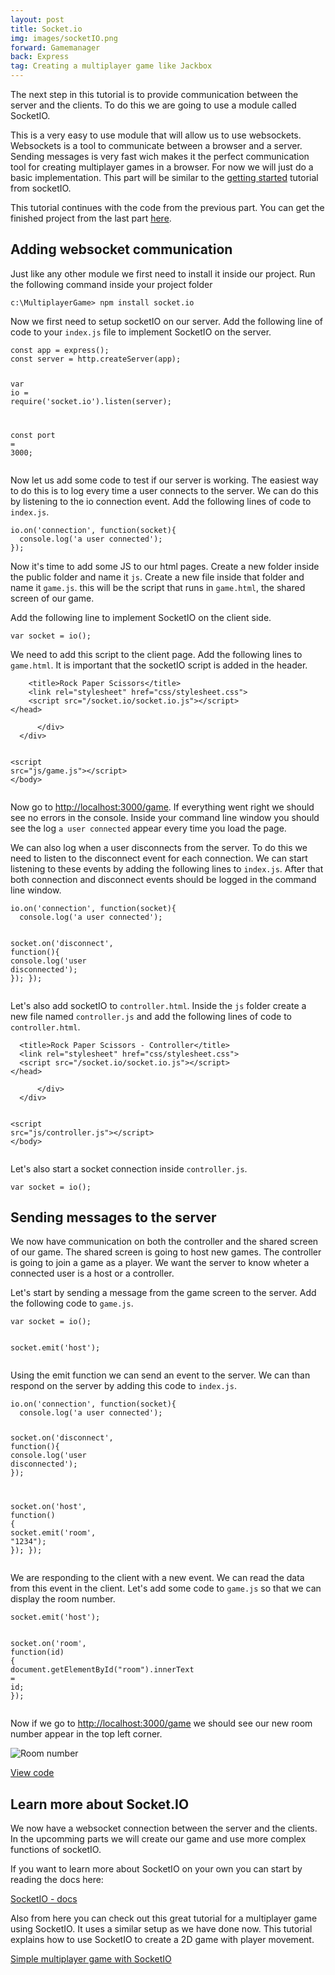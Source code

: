 ```yaml
---
layout: post
title: Socket.io
img: images/socketIO.png
forward: Gamemanager
back: Express
tag: Creating a multiplayer game like Jackbox
---
```


The next step in this tutorial is to provide communication between the server and the clients. To do this we are going to use a module called SocketIO. 

This is a very easy to use module that will allow us to use websockets. Websockets is a tool to communicate between a browser and a server. Sending messages is very fast wich makes it the perfect communication tool for creating multiplayer games in a browser. For now we will just do a basic implementation. This part will be similar to the [getting started](https://socket.io/get-started/chat/) tutorial from socketIO.

This tutorial continues with the code from the previous part. You can get the finished project from the last part [here](https://github.com/RubenBimmel/MultiplayerGameTutorial/tree/master/02-Express).

## Adding websocket communication
Just like any other module we first need to install it inside our project. Run the following command inside your project folder

```
c:\MultiplayerGame> npm install socket.io
```

Now we first need to setup socketIO on our server. Add the following line of code to your `index.js` file to implement SocketIO on the server.

<div class="language-js highlighter-rouge"><div class="highlight"><pre class="highlight"><code><span class="kd">const</span> <span class="nx">app</span> <span class="o">=</span> <span class="nx">express</span><span class="p">();</span>
<span class="kd">const</span> <span class="nx">server</span> <span class="o">=</span> <span class="nx">http</span><span class="p">.</span><span class="nx">createServer</span><span class="p">(</span><span class="nx">app</span><span class="p">);</span>

<span class="new"><span class="kd">var</span> <span class="nx">io</span> <span class="o">=</span> <span class="nx">require</span><span class="p">(</span><span class="dl">'</span><span class="s1">socket.io</span><span class="dl">'</span><span class="p">).</span><span class="nx">listen</span><span class="p">(</span><span class="nx">server</span><span class="p">);</span></span>

<span class="kd">const</span> <span class="nx">port</span> <span class="o">=</span> <span class="mi">3000</span><span class="p">;</span>
</code></pre></div></div>

Now let us add some code to test if our server is working. The easiest way to do this is to log every time a user connects to the server. We can do this by listening to the io connection event. Add the following lines of code to `index.js`.

<div class="language-js highlighter-rouge"><div class="highlight"><pre class="highlight"><code><span class="new"><span class="nx">io</span><span class="p">.</span><span class="nx">on</span><span class="p">(</span><span class="dl">'</span><span class="s1">connection</span><span class="dl">'</span><span class="p">,</span> <span class="kd">function</span><span class="p">(</span><span class="nx">socket</span><span class="p">){</span>
  <span class="nx">console</span><span class="p">.</span><span class="nx">log</span><span class="p">(</span><span class="dl">'</span><span class="s1">a user connected</span><span class="dl">'</span><span class="p">);</span>
<span class="p">});</span></span>
</code></pre></div></div>

Now it's time to add some JS to our html pages. Create a new folder inside the public folder and name it `js`. Create a new file inside that folder and name it `game.js`. this will be the script that runs in `game.html`, the shared screen of our game.

Add the following line to implement SocketIO on the client side.

<div class="language-js highlighter-rouge"><div class="highlight"><pre class="highlight"><code><span class="new"><span class="kd">var</span> <span class="nx">socket</span> <span class="o">=</span> <span class="nx">io</span><span class="p">();</span></span>
</code></pre></div></div>

We need to add this script to the client page. Add the following lines to `game.html`. It is important that the socketIO script is added in the header.

<div class="language-html highlighter-rouge"><div class="highlight"><pre class="highlight"><code>    <span class="nt">&lt;title&gt;</span>Rock Paper Scissors<span class="nt">&lt;/title&gt;</span>
    <span class="nt">&lt;link</span> <span class="na">rel=</span><span class="s">"stylesheet"</span> <span class="na">href=</span><span class="s">"css/stylesheet.css"</span><span class="nt">&gt;</span>
    <span class="new"><span class="nt">&lt;script </span><span class="na">src=</span><span class="s">"/socket.io/socket.io.js"</span><span class="nt">&gt;&lt;/script&gt;</span></span>
<span class="nt">&lt;/head&gt;</span>
</code></pre></div></div>

<div class="language-html highlighter-rouge"><div class="highlight"><pre class="highlight"><code>      <span class="nt">&lt;/div&gt;</span>
  <span class="nt">&lt;/div&gt;</span>

  <span class="new"><span class="nt">&lt;script </span><span class="na">src=</span><span class="s">"js/game.js"</span><span class="nt">&gt;&lt;/script&gt;</span></span>
<span class="nt">&lt;/body&gt;</span>
</code></pre></div></div>

Now go to <a href="http://localhost:3000/game" target="_blank">http://localhost:3000/game</a>. If everything went right we should see no errors in the console. Inside your command line window you should see the log `a user connected` appear every time you load the page.

We can also log when a user disconnects from the server. To do this we need to listen to the disconnect event for each connection. We can start listening to these events by adding the following lines to `index.js`. After that both connection and disconnect events should be logged in the command line window.

<div class="language-js highlighter-rouge"><div class="highlight"><pre class="highlight"><code><span class="nx">io</span><span class="p">.</span><span class="nx">on</span><span class="p">(</span><span class="dl">'</span><span class="s1">connection</span><span class="dl">'</span><span class="p">,</span> <span class="kd">function</span><span class="p">(</span><span class="nx">socket</span><span class="p">){</span>
  <span class="nx">console</span><span class="p">.</span><span class="nx">log</span><span class="p">(</span><span class="dl">'</span><span class="s1">a user connected</span><span class="dl">'</span><span class="p">);</span>

  <span class="new"><span class="nx">socket</span><span class="p">.</span><span class="nx">on</span><span class="p">(</span><span class="dl">'</span><span class="s1">disconnect</span><span class="dl">'</span><span class="p">,</span> <span class="kd">function</span><span class="p">(){</span>
    <span class="nx">console</span><span class="p">.</span><span class="nx">log</span><span class="p">(</span><span class="dl">'</span><span class="s1">user disconnected</span><span class="dl">'</span><span class="p">);</span>
  <span class="p">});</span></span>
<span class="p">});</span>
</code></pre></div></div>

Let's also add socketIO to `controller.html`. Inside the `js` folder create a new file named `controller.js` and add the following lines of code to `controller.html`.

<div class="language-html highlighter-rouge"><div class="highlight"><pre class="highlight"><code>  <span class="nt">&lt;title&gt;</span>Rock Paper Scissors - Controller<span class="nt">&lt;/title&gt;</span>
  <span class="nt">&lt;link</span> <span class="na">rel=</span><span class="s">"stylesheet"</span> <span class="na">href=</span><span class="s">"css/stylesheet.css"</span><span class="nt">&gt;</span>
  <span class="new"><span class="nt">&lt;script </span><span class="na">src=</span><span class="s">"/socket.io/socket.io.js"</span><span class="nt">&gt;&lt;/script&gt;</span></span>
<span class="nt">&lt;/head&gt;</span>
</code></pre></div></div>

<div class="language-html highlighter-rouge"><div class="highlight"><pre class="highlight"><code>      <span class="nt">&lt;/div&gt;</span>
  <span class="nt">&lt;/div&gt;</span>

  <span class="new"><span class="nt">&lt;script </span><span class="na">src=</span><span class="s">"js/controller.js"</span><span class="nt">&gt;&lt;/script&gt;</span></span>
<span class="nt">&lt;/body&gt;</span>
</code></pre></div></div>

Let's also start a socket connection inside `controller.js`.

<div class="language-js highlighter-rouge"><div class="highlight"><pre class="highlight"><code><span class="new"><span class="kd">var</span> <span class="nx">socket</span> <span class="o">=</span> <span class="nx">io</span><span class="p">();</span></span>
</code></pre></div></div>

## Sending messages to the server

We now have communication on both the controller and the shared screen of our game. The shared screen is going to host new games. The controller is going to join a game as a player. We want the server to know wheter a connected user is a host or a controller.

Let's start by sending a message from the game screen to the server. Add the following code to `game.js`.

<div class="language-js highlighter-rouge"><div class="highlight"><pre class="highlight"><code><span class="kd">var</span> <span class="nx">socket</span> <span class="o">=</span> <span class="nx">io</span><span class="p">();</span>

<span class="new"><span class="nx">socket</span><span class="p">.</span><span class="nx">emit</span><span class="p">(</span><span class="dl">'</span><span class="s1">host</span><span class="dl">'</span><span class="p">);</span></span>
</code></pre></div></div>

Using the emit function we can send an event to the server. We can than respond on the server by adding this code to `index.js`.

<div class="language-js highlighter-rouge"><div class="highlight"><pre class="highlight"><code><span class="nx">io</span><span class="p">.</span><span class="nx">on</span><span class="p">(</span><span class="dl">'</span><span class="s1">connection</span><span class="dl">'</span><span class="p">,</span> <span class="kd">function</span><span class="p">(</span><span class="nx">socket</span><span class="p">){</span>
  <span class="nx">console</span><span class="p">.</span><span class="nx">log</span><span class="p">(</span><span class="dl">'</span><span class="s1">a user connected</span><span class="dl">'</span><span class="p">);</span>

  <span class="nx">socket</span><span class="p">.</span><span class="nx">on</span><span class="p">(</span><span class="dl">'</span><span class="s1">disconnect</span><span class="dl">'</span><span class="p">,</span> <span class="kd">function</span><span class="p">(){</span>
    <span class="nx">console</span><span class="p">.</span><span class="nx">log</span><span class="p">(</span><span class="dl">'</span><span class="s1">user disconnected</span><span class="dl">'</span><span class="p">);</span>
  <span class="p">});</span>

  <span class="new"><span class="nx">socket</span><span class="p">.</span><span class="nx">on</span><span class="p">(</span><span class="dl">'</span><span class="s1">host</span><span class="dl">'</span><span class="p">,</span> <span class="kd">function</span><span class="p">()</span> <span class="p">{</span>
    <span class="nx">socket</span><span class="p">.</span><span class="nx">emit</span><span class="p">(</span><span class="dl">'</span><span class="s1">room</span><span class="dl">'</span><span class="p">,</span> <span class="dl">"</span><span class="s2">1234</span><span class="dl">"</span><span class="p">);</span>
  <span class="p">});</span></span>
<span class="p">});</span>
</code></pre></div></div>

We are responding to the client with a new event. We can read the data from this event in the client. Let's add some code to `game.js` so that we can display the room number.

<div class="language-js highlighter-rouge"><div class="highlight"><pre class="highlight"><code><span class="nx">socket</span><span class="p">.</span><span class="nx">emit</span><span class="p">(</span><span class="dl">'</span><span class="s1">host</span><span class="dl">'</span><span class="p">);</span>

<span class="new"><span class="nx">socket</span><span class="p">.</span><span class="nx">on</span><span class="p">(</span><span class="dl">'</span><span class="s1">room</span><span class="dl">'</span><span class="p">,</span> <span class="kd">function</span><span class="p">(</span><span class="nx">id</span><span class="p">)</span> <span class="p">{</span>
    <span class="nb">document</span><span class="p">.</span><span class="nx">getElementById</span><span class="p">(</span><span class="dl">"</span><span class="s2">room</span><span class="dl">"</span><span class="p">).</span><span class="nx">innerText</span> <span class="o">=</span> <span class="nx">id</span><span class="p">;</span>
<span class="p">});</span></span>
</code></pre></div></div>

Now if we go to <a href="http://localhost:3000/game" target="_blank">http://localhost:3000/game</a> we should see our new room number appear in the top left corner.

![Room number]({{site.baseurl}}/images/room1234.png)

[View code](https://github.com/RubenBimmel/MultiplayerGameTutorial/tree/master/03-SocketIO)

## Learn more about Socket.IO

We now have a websocket connection between the server and the clients. In the upcomming parts we will create our game and use more complex functions of socketIO.

If you want to learn more about SocketIO on your own you can start by reading the docs here:

[SocketIO - docs](https://socket.io/docs/)

Also from here you can check out this great tutorial for a multiplayer game using SocketIO. It uses a similar setup as we have done now. This tutorial explains how to use SocketIO to create a 2D game with player movement.

[Simple multiplayer game with SocketIO](https://medium.com/@projectyang/simple-multiplayer-game-with-socket-io-tutorial-part-one-setup-and-movement-ee202024f0ef)